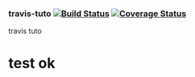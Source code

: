 ### travis-tuto  [![Build Status](https://travis-ci.com/Reine222/travis-tuto.svg?branch=master)](https://travis-ci.com/Reine222/travis-tuto) [![Coverage Status](https://coveralls.io/repos/github/Reine222/travis-tuto/badge.svg?branch=configure-ci)](https://coveralls.io/github/Reine222/travis-tuto?branch=configure-ci)
travis tuto
# test ok
